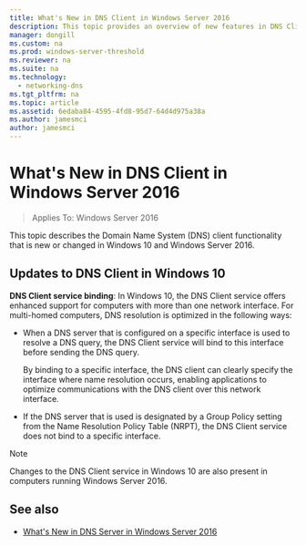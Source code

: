 ```yaml
---
title: What's New in DNS Client in Windows Server 2016
description: This topic provides an overview of new features in DNS Client in Windows Server 2016 and Windows 10
manager: dongill
ms.custom: na
ms.prod: windows-server-threshold
ms.reviewer: na
ms.suite: na
ms.technology: 
  - networking-dns
ms.tgt_pltfrm: na
ms.topic: article
ms.assetid: 6edaba84-4595-4fd8-95d7-64d4d975a38a
ms.author: jamesmci
author: jamesmci
---
```

# What's New in DNS Client in Windows Server 2016

>Applies To: Windows Server 2016

This topic describes the Domain Name System (DNS) client functionality that is new or changed in Windows 10 and Windows Server 2016.
  
## <a name="BKMK_DNSClient2012R2"></a>Updates to DNS Client in Windows 10  
**DNS Client service binding**: In Windows 10, the DNS Client service offers enhanced support for computers with more than one network interface. For multi-homed computers, DNS resolution is optimized in the following ways:  
  
-   When a DNS server that is configured on a specific interface is used to resolve a DNS query, the DNS Client service will bind to this interface before sending the DNS query.  
  
    By binding to a specific interface, the DNS client can clearly specify the interface where name resolution occurs, enabling applications to optimize communications with the DNS client over this network interface.  
  
-   If the DNS server that is used is designated by a Group Policy setting from the Name Resolution Policy Table (NRPT), the DNS Client service does not bind to a specific interface.  
  
> [!NOTE]  
> Changes to the DNS Client service in Windows 10 are also present in computers running Windows Server 2016.  
  
## See also  
  
-   [What's New in DNS Server in Windows Server 2016](What-s-New-in-DNS-Server.md)  
  

